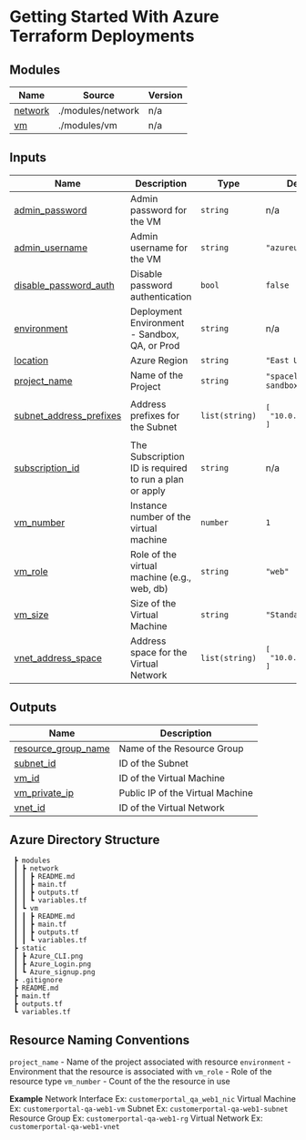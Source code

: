 # Getting Started With Azure Terraform Deployments


<!-- BEGIN_TF_DOCS -->

## Modules

| Name | Source | Version |
|------|--------|---------|
| <a name="module_network"></a> [network](#module\_network) | ./modules/network | n/a |
| <a name="module_vm"></a> [vm](#module\_vm) | ./modules/vm | n/a |


## Inputs

| Name | Description | Type | Default | Required |
|------|-------------|------|---------|:--------:|
| <a name="input_admin_password"></a> [admin\_password](#input\_admin\_password) | Admin password for the VM | `string` | n/a | yes |
| <a name="input_admin_username"></a> [admin\_username](#input\_admin\_username) | Admin username for the VM | `string` | `"azureuser"` | no |
| <a name="input_disable_password_auth"></a> [disable\_password\_auth](#input\_disable\_password\_auth) | Disable password authentication | `bool` | `false` | no |
| <a name="input_environment"></a> [environment](#input\_environment) | Deployment Environment - Sandbox, QA, or Prod | `string` | n/a | yes |
| <a name="input_location"></a> [location](#input\_location) | Azure Region | `string` | `"East US 2"` | no |
| <a name="input_project_name"></a> [project\_name](#input\_project\_name) | Name of the Project | `string` | `"spacelift-se-sandbox"` | no |
| <a name="input_subnet_address_prefixes"></a> [subnet\_address\_prefixes](#input\_subnet\_address\_prefixes) | Address prefixes for the Subnet | `list(string)` | <pre>[<br/>  "10.0.1.0/24"<br/>]</pre> | no |
| <a name="input_subscription_id"></a> [subscription\_id](#input\_subscription\_id) | The Subscription ID is required to run a plan or apply | `string` | n/a | yes |
| <a name="input_vm_number"></a> [vm\_number](#input\_vm\_number) | Instance number of the virtual machine | `number` | `1` | no |
| <a name="input_vm_role"></a> [vm\_role](#input\_vm\_role) | Role of the virtual machine (e.g., web, db) | `string` | `"web"` | no |
| <a name="input_vm_size"></a> [vm\_size](#input\_vm\_size) | Size of the Virtual Machine | `string` | `"Standard_A1_v2"` | no |
| <a name="input_vnet_address_space"></a> [vnet\_address\_space](#input\_vnet\_address\_space) | Address space for the Virtual Network | `list(string)` | <pre>[<br/>  "10.0.0.0/16"<br/>]</pre> | no |

## Outputs

| Name | Description |
|------|-------------|
| <a name="output_resource_group_name"></a> [resource\_group\_name](#output\_resource\_group\_name) | Name of the Resource Group |
| <a name="output_subnet_id"></a> [subnet\_id](#output\_subnet\_id) | ID of the Subnet |
| <a name="output_vm_id"></a> [vm\_id](#output\_vm\_id) | ID of the Virtual Machine |
| <a name="output_vm_private_ip"></a> [vm\_private\_ip](#output\_vm\_private\_ip) | Public IP of the Virtual Machine |
| <a name="output_vnet_id"></a> [vnet\_id](#output\_vnet\_id) | ID of the Virtual Network |
<!-- END_TF_DOCS -->

## Azure Directory Structure

```
 ┣ modules
 ┃ ┣ network
 ┃ ┃ ┣ README.md
 ┃ ┃ ┣ main.tf
 ┃ ┃ ┣ outputs.tf
 ┃ ┃ ┗ variables.tf
 ┃ ┗ vm
 ┃ ┃ ┣ README.md
 ┃ ┃ ┣ main.tf
 ┃ ┃ ┣ outputs.tf
 ┃ ┃ ┗ variables.tf
 ┣ static
 ┃ ┣ Azure_CLI.png
 ┃ ┣ Azure_Login.png
 ┃ ┗ Azure_signup.png
 ┣ .gitignore
 ┣ README.md
 ┣ main.tf
 ┣ outputs.tf
 ┗ variables.tf
```

## Resource Naming Conventions

`project_name` - Name of the project associated with resource
`environment` - Environment that the resource is associated with
`vm_role` - Role of the resource type
`vm_number` - Count of the the resource in use

**Example**
Network Interface Ex: `customerportal_qa_web1_nic`
Virtual Machine Ex: `customerportal-qa-web1-vm`
Subnet Ex: `customerportal-qa-web1-subnet`
Resource Group Ex: `customerportal-qa-web1-rg`
Virtual Network Ex: `customerportal-qa-web1-vnet`
